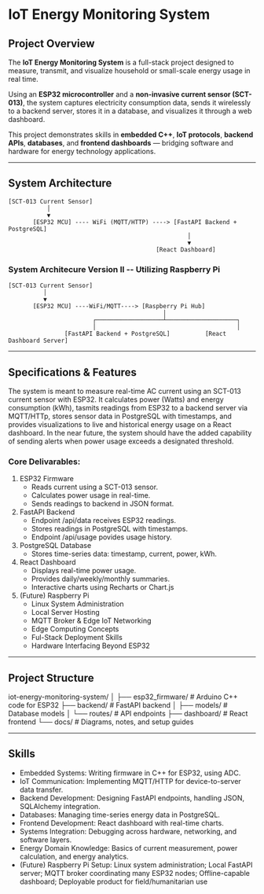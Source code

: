 # IoT Energy Monitoring System

## Project Overview
The **IoT Energy Monitoring System** is a full-stack project designed to measure, transmit, and visualize household or small-scale energy usage in real time.  

Using an **ESP32 microcontroller** and a **non-invasive current sensor (SCT-013)**, the system captures electricity consumption data, sends it wirelessly to a backend server, stores it in a database, and visualizes it through a web dashboard.  

This project demonstrates skills in **embedded C++**, **IoT protocols**, **backend APIs**, **databases**, and **frontend dashboards** — bridging software and hardware for energy technology applications.  

---

## System Architecture
```plaintext
[SCT-013 Current Sensor]
           │
           ▼
       [ESP32 MCU] ---- WiFi (MQTT/HTTP) ----> [FastAPI Backend + PostgreSQL]
                                                   │
                                                   ▼
                                          [React Dashboard]
```

### System Architecure Version II -- Utilizing Raspberry Pi
```plaintext
[SCT-013 Current Sensor] 
          │
          ▼
       [ESP32 MCU] ----WiFi/MQTT----> [Raspberry Pi Hub]
                                            │
                        ┌───────────────────┴────────────────────┐
                        │                                        │
                [FastAPI Backend + PostgreSQL]          [React Dashboard Server]
```

---

## Specifications & Features
The system is meant to measure real-time AC current using an SCT-013 current sensor with ESP32. It calculates power (Watts) and energy consumption (kWh), tasmits readings from ESP32 to a backend server via MQTT/HTTp, stores sensor data in PostgreSQL with timestamps, and provides visualizations to live and historical energy usage on a React dashboard. In the near future, the system should have the added capability of sending alerts when power usage exceeds a designated threshold. 

### Core Delivarables: 
1. ESP32 Firmware
   - Reads current using a SCT-013 sensor.
   - Calculates power usage in real-time.
   - Sends readings to backend in JSON format.
2. FastAPI Backend
   - Endpoint /api/data receives ESP32 readings.
   - Stores readings in PostgreSQL with timestamps.
   - Endpoint /api/usage povides usage history. 
3. PostgreSQL Database
   - Stores time-series data: timestamp, current, power, kWh.
4. React Dashboard
   - Displays real-time power usage.
   - Provides daily/weekly/monthly summaries.
   - Interactive charts using Recharts or Chart.js
5. (Future) Raspberry Pi
   - Linux System Administration
   - Local Server Hosting
   - MQTT Broker & Edge IoT Networking
   - Edge Computing Concepts
   - Ful-Stack Deployment Skills
   - Hardware Interfacing Beyond ESP32

--- 

## Project Structure
iot-energy-monitoring-system/
│
├── esp32_firmware/        # Arduino C++ code for ESP32
├── backend/               # FastAPI backend
│   ├── models/            # Database models
│   └── routes/            # API endpoints
├── dashboard/             # React frontend
└── docs/                  # Diagrams, notes, and setup guides

--- 

## Skills
- Embedded Systems: Writing firmware in C++ for ESP32, using ADC.
- IoT Communication: Implementing MQTT/HTTP for device-to-server data transfer.
- Backend Development: Designing FastAPI endpoints, handling JSON, SQLAlchemy integration.
- Databases: Managing time-series energy data in PostgreSQL.
- Frontend Development: React dashboard with real-time charts.
- Systems Integration: Debugging across hardware, networking, and software layers.
- Energy Domain Knowledge: Basics of current measurement, power calculation, and energy analytics.
- (Future) Raspberry Pi Setup: Linux system administration; Local FastAPI server; MQTT broker coordinating many ESP32 nodes; Offline-capable dashboard; Deployable product for field/humanitarian use 


